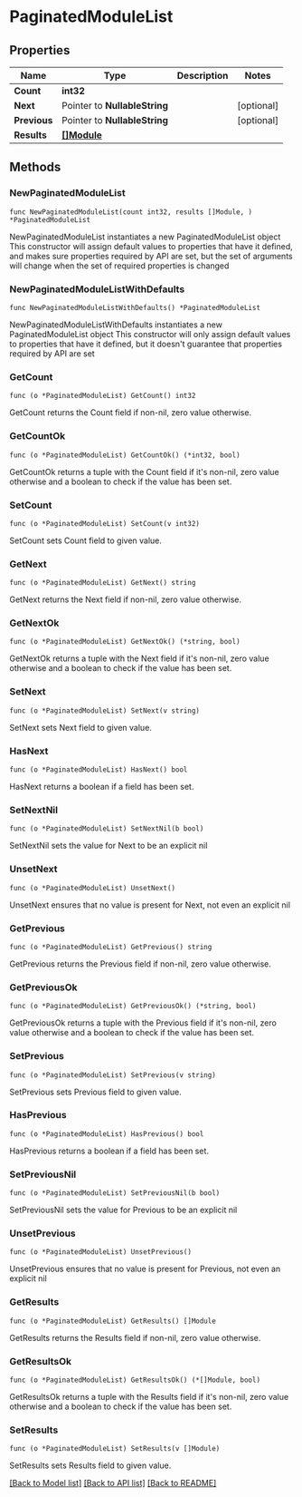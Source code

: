 # PaginatedModuleList

## Properties

Name | Type | Description | Notes
------------ | ------------- | ------------- | -------------
**Count** | **int32** |  | 
**Next** | Pointer to **NullableString** |  | [optional] 
**Previous** | Pointer to **NullableString** |  | [optional] 
**Results** | [**[]Module**](Module.md) |  | 

## Methods

### NewPaginatedModuleList

`func NewPaginatedModuleList(count int32, results []Module, ) *PaginatedModuleList`

NewPaginatedModuleList instantiates a new PaginatedModuleList object
This constructor will assign default values to properties that have it defined,
and makes sure properties required by API are set, but the set of arguments
will change when the set of required properties is changed

### NewPaginatedModuleListWithDefaults

`func NewPaginatedModuleListWithDefaults() *PaginatedModuleList`

NewPaginatedModuleListWithDefaults instantiates a new PaginatedModuleList object
This constructor will only assign default values to properties that have it defined,
but it doesn't guarantee that properties required by API are set

### GetCount

`func (o *PaginatedModuleList) GetCount() int32`

GetCount returns the Count field if non-nil, zero value otherwise.

### GetCountOk

`func (o *PaginatedModuleList) GetCountOk() (*int32, bool)`

GetCountOk returns a tuple with the Count field if it's non-nil, zero value otherwise
and a boolean to check if the value has been set.

### SetCount

`func (o *PaginatedModuleList) SetCount(v int32)`

SetCount sets Count field to given value.


### GetNext

`func (o *PaginatedModuleList) GetNext() string`

GetNext returns the Next field if non-nil, zero value otherwise.

### GetNextOk

`func (o *PaginatedModuleList) GetNextOk() (*string, bool)`

GetNextOk returns a tuple with the Next field if it's non-nil, zero value otherwise
and a boolean to check if the value has been set.

### SetNext

`func (o *PaginatedModuleList) SetNext(v string)`

SetNext sets Next field to given value.

### HasNext

`func (o *PaginatedModuleList) HasNext() bool`

HasNext returns a boolean if a field has been set.

### SetNextNil

`func (o *PaginatedModuleList) SetNextNil(b bool)`

 SetNextNil sets the value for Next to be an explicit nil

### UnsetNext
`func (o *PaginatedModuleList) UnsetNext()`

UnsetNext ensures that no value is present for Next, not even an explicit nil
### GetPrevious

`func (o *PaginatedModuleList) GetPrevious() string`

GetPrevious returns the Previous field if non-nil, zero value otherwise.

### GetPreviousOk

`func (o *PaginatedModuleList) GetPreviousOk() (*string, bool)`

GetPreviousOk returns a tuple with the Previous field if it's non-nil, zero value otherwise
and a boolean to check if the value has been set.

### SetPrevious

`func (o *PaginatedModuleList) SetPrevious(v string)`

SetPrevious sets Previous field to given value.

### HasPrevious

`func (o *PaginatedModuleList) HasPrevious() bool`

HasPrevious returns a boolean if a field has been set.

### SetPreviousNil

`func (o *PaginatedModuleList) SetPreviousNil(b bool)`

 SetPreviousNil sets the value for Previous to be an explicit nil

### UnsetPrevious
`func (o *PaginatedModuleList) UnsetPrevious()`

UnsetPrevious ensures that no value is present for Previous, not even an explicit nil
### GetResults

`func (o *PaginatedModuleList) GetResults() []Module`

GetResults returns the Results field if non-nil, zero value otherwise.

### GetResultsOk

`func (o *PaginatedModuleList) GetResultsOk() (*[]Module, bool)`

GetResultsOk returns a tuple with the Results field if it's non-nil, zero value otherwise
and a boolean to check if the value has been set.

### SetResults

`func (o *PaginatedModuleList) SetResults(v []Module)`

SetResults sets Results field to given value.



[[Back to Model list]](../README.md#documentation-for-models) [[Back to API list]](../README.md#documentation-for-api-endpoints) [[Back to README]](../README.md)


